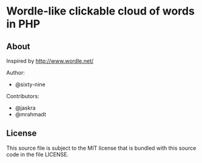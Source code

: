 # Wordle-like clickable cloud of words in PHP

## About

Inspired by http://www.wordle.net/

Author:

 * @sixty-nine

Contributors:

 * @jaskra
 * @mrahmadt


## License

This source file is subject to the MIT license that is bundled  with this source code in the file LICENSE.

